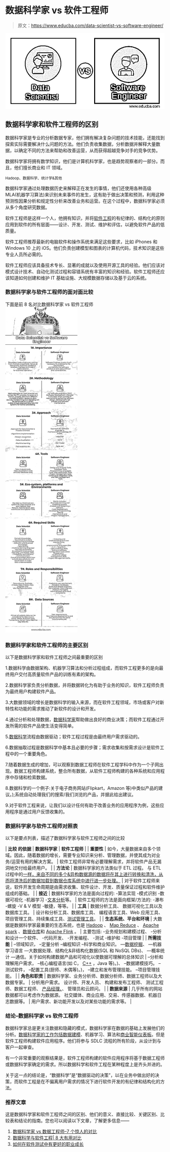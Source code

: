 # 数据科学家 vs 软件工程师

> 原文：<https://www.educba.com/data-scientist-vs-software-engineer/>

![Data Scientist vs Software Engineer](img/ebd85213bf0da3c62d49ec50db30a352.png)



## 数据科学家和软件工程师的区别

数据科学家是专业的分析数据专家，他们拥有解决复杂问题的技术技能，还能找到探索实际需要解决什么问题的方法。他们负责收集数据，分析数据并解释大量数据，以确定不同的方法来帮助和改善运营，从而获得超越竞争对手的竞争优势。

数据科学家将拥有数学知识，他们是计算机科学家，也是趋势观察者的一部分。而且，他们擅长商业和 IT 领域。

<small>Hadoop、数据科学、统计学&其他</small>

数据科学家通过处理数据历史来解释正在发生的事情，他们还使用各种高级 MLA(机器学习算法)来识别未来事件的发生，这有助于做出决策和预测，利用这种预测性因果分析和规定性分析来改善业务和运营。在这个过程中，数据科学家必须从多个角度研究数据。

软件工程师是这样一个人，他拥有知识，并将[软件工程](https://www.educba.com/data-science-vs-software-engineering/)的有纪律的、结构化的原则应用到软件的所有层面——设计、开发、测试、维护和评估，以避免软件产品的低质量。

软件工程师推荐最新的电脑软件和操作系统来满足这些要求，比如 iPhones 和 Windows 10 上的 iOS。他们负责创建模型和图表的计算机代码，技术知识是这些专业人员所必需的。

软件工程师应该具备技术专长、显著的成就以及使用开源工具的经验。他们应该对模式设计技术、自动化测试过程和容错系统有丰富的知识和经验。软件工程师还应该知道如何创建和维护 IT 基础设施、大规模数据存储以及基于云的系统。

### 数据科学家与软件工程师的面对面比较

下面是前 8 名对比数据科学家 vs 软件工程师![Data Scientist vs Software Engineer](img/f685b6c2cc164e80c1d1835cde89ab61.png)



### 数据科学家和软件工程师的主要区别

以下是数据科学家和软件工程师之间最重要的区别

1.数据科学由数据架构、机器学习算法和分析过程组成，而软件工程更多的是向最终用户交付高质量软件产品的训练有素的架构。

2.数据科学家负责分析数据，并将数据转化为有助于业务的知识，软件工程师负责为最终用户构建软件产品。

3.大数据领域的增长是数据科学的输入来源，而在软件工程领域，市场或客户对新特性和功能的需求推动了新软件的设计和开发。

4.通过分析和处理数据，[数据科学家](https://www.educba.com/data-scientist-vs-data-engineer/)帮助做出良好的商业决策；而软件工程通过开发所需的软件产品使生活变得简单。

5.[数据科学](https://www.educba.com/data-science-vs-software-engineering/)流程由数据驱动；软件工程过程是由最终用户需求驱动的。

6.数据抽取过程是数据科学中基本且必要的步骤；需求收集和按需求设计是软件工程中的一个重要角色。

7.随着数据生成的增加，可以观察到数据工程师在软件工程学科中作为一个子网出现。数据工程师构建系统，整合所有数据，从软件工程师构建的各种系统和应用程序中存储和检索数据。

8.数据科学的一个例子:关于电子商务网站(Flipkart，Amazon 等)中类似产品的建议。);系统自动处理我们的搜索/我们浏览的产品，并据此给出建议。

9.对于软件工程来说，让我们以设计任何有助于改善业务的应用程序为例，这些应用程序是通过用户反馈收集的。

### 数据科学家与软件工程师对照表

以下是要点列表，描述了数据科学家与软件工程师之间的比较

| **比较
的依据** | **数据科学家** | **软件工程师** |
| **重要性** | 如今，大量数据来自多个领域。因此，随着数据的增长，需要专业知识来分析、管理数据，并使其成为对业务/运营有用的解决方案。 | 软件工程师非常有必要理解需求，并将软件产品无漏洞地交付给最终用户。 |
| **方法论** | 数据科学家的方法类似于 ETL 过程。
与 ETL 过程中的[一样，来自不同的多个&异构数据源的数据将在其上进行转换和清洗，从而将清洗后的数据加载到数据仓库系统中进行进一步处理。](https://www.educba.com/etl-process/) | 对于软件工程师来说，软件开发生命周期是由需求收集、软件设计、开发、质量保证过程和软件维护组成的基础。 |
| **接近** | 数据科学家的方法是面向过程的:
-算法实现
-模式识别
-数据可视化
-机器学习
-[文本分析](https://www.educba.com/text-mining-vs-text-analytics/)等。 | 软件工程师的方法是面向框架/方法的:
-瀑布
-螺旋
-V & V 模型
-敏捷，等等。 |
| **工具** | 数据分析工具、
数据可视化工具以及数据库工具。 | 设计和分析工具、数据库工具、
编程语言工具、Web 应用工具、
项目管理工具、持续集成工具、[测试管理工具](https://www.educba.com/test-management-tools/)。 |
| **生态系统、平台和环境** | 大数据是数据科学家最重要的生态系统，也是 [Hadoop](https://www.educba.com/hadoop-vs-hive/) 、 [Map Reduce](https://www.educba.com/mapreduce-interview-questions/) 、 [Apache spark](https://www.educba.com/apache-spark-vs-apache-flink/) 、[数据仓库](https://www.educba.com/data-warehouse-interview-questions/)和 [Apache Flink](https://www.educba.com/apache-spark-vs-apache-flink/) 。 | 主要包括:
-业务规划和建模过程、
-分析和设计一个软件、
-代码开发、
-开发编程、
-测试
-维护和
-项目管理 |
| **所需技能** | –领域知识，
–定量分析
–编程知识
–科学和商业知识。
—[数据挖掘](https://www.educba.com/data-mining-vs-text-mining/)、
—机器学习语言
—大数据处理、结构化&非结构化数据(SQL 和 NoSQL DBs)、
—概率统计
—通信。关于如何构建数据产品和可视化以使数据可理解的总体知识 | –分析和理解用户需求，
–核心编程语言(如 C， [C++](https://www.educba.com/c-programming-language-basics/) ，Java 等)。)、
–数据建模技巧。
–测试软件，
–配置工具(厨师、木偶等)。)，
–建立和发布管理技能。
–项目管理技能。 |
| **角色和职责** | 数据科学家、业务分析师、数据分析师、数据工程师以及大数据专家。 | 分析用户需求。
设计师、开发人员、
构建和发布工程师、
测试工程师、数据工程师、
[产品经理、](https://www.educba.com/product-manager-interview-question/)、
管理员和云顾问。 |
| **数据来源** | 几乎所有的网站数据都可以考虑作为数据源。
社交媒体、商业应用、交易、传感器数据、机器日志数据等。 | 用户需求、新功能开发以及对某些功能的需求等。 |

### 结论–数据科学家 vs 软件工程师

数据科学家总是更关注数据和隐藏的模式，数据科学家在数据的基础上发展他们的分析。[数据科学家的工作包括数据建模](https://www.educba.com/data-analyst-interview-questions/)、机器学习、算法和[商业智能仪表板](https://www.educba.com/business-intelligence-dashboard/)。但是软件工程师构建软件应用程序。他们将参与 SDLC 流程的所有阶段，从设计到与客户一起审查。

有一个非常重要的观察结果是，软件工程师构建的软件应用程序将基于数据工程师或数据科学家确定的需求。所以数据科学和软件工程在某种程度上是齐头并进的。

关于这一点的结论是，“数据科学”是“数据驱动的决策”，以在业务中做出好的决策，而软件工程是在不偏离用户需求的情况下进行软件开发的有纪律和结构化的方法。

### 推荐文章

这是数据科学家和软件工程师之间的区别、他们的意义、直接比较、关键区别、比较表和结论的指南。您也可以阅读以下文章，了解更多信息——

1.  [数据科学家 vs 数据工程师–7 个惊人的对比](https://www.educba.com/data-scientist-vs-data-engineer/)
2.  [数据科学与软件工程| 8 大有用对比](https://www.educba.com/data-science-vs-software-engineering/)
3.  [如何在软件测试中有更好的职业成长](https://www.educba.com/software-tester-work/)





